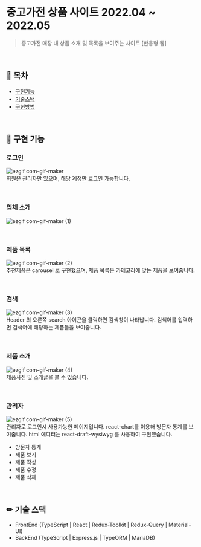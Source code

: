 # 중고가전 상품 사이트 2022.04 ~ 2022.05  

> 중고가전 매장 내 상품 소개 및 목록을 보여주는 사이트 [반응형 웹]

<br/>

## 📖 목차

- [구현기능](#-구현-기능)
- [기술스택](#-기술-스택)
- [구현방법](#-구현-방법) 

</br>

## 🚀 구현 기능
### 로그인
![ezgif com-gif-maker](https://user-images.githubusercontent.com/30553624/204290764-1335833b-f9c7-4ee5-b80e-acd3b8f85a37.gif)
<br/>
회원은 관리자만 있으며, 해당 계정만 로그인 가능합니다.

<br/>

### 업체 소개
![ezgif com-gif-maker (1)](https://user-images.githubusercontent.com/30553624/204290960-698d13cf-fc16-4d73-a322-0e872d78e563.gif)

<br/>

### 제품 목록
![ezgif com-gif-maker (2)](https://user-images.githubusercontent.com/30553624/204291358-2deed6ac-4812-4e1c-8d89-91c37f4aea1b.gif)
<br/>
추천제품은 carousel 로 구현했으며, 제품 목록은 카테고리에 맞는 제품을 보여줍니다.

<br/>

### 검색
![ezgif com-gif-maker (3)](https://user-images.githubusercontent.com/30553624/204291892-e1c25138-c6f1-4322-9a85-74c379be3f26.gif)
<br/>
Header 의 오른쪽 search 아이콘을 클릭하면 검색창이 나타납니다. 검색어를 입력하면 검색어에 해당하는 제품들을 보여줍니다.

<br/>

### 제품 소개
![ezgif com-gif-maker (4)](https://user-images.githubusercontent.com/30553624/204291984-142d406b-24f8-4a98-be85-bbc1e9e54a82.gif)
<br/>
제품사진 및 소개글을 볼 수 있습니다.

<br/>


### 관리자
![ezgif com-gif-maker (5)](https://user-images.githubusercontent.com/30553624/204292146-09446076-f95a-4a83-9532-c19da6604436.gif)
<br/>
관리자로 로그인시 사용가능한 페이지입니다. react-chart를 이용해 방문자 통계를 보여줍니다. html 에디터는 react-draft-wysiwyg 를 사용하여 구현했습니다.
- 방문자 통계
- 제품 보기
- 제품 작성
- 제품 수정
- 제품 삭제

<br/>

## ✏ 기술 스택 
- FrontEnd (TypeScript | React | Redux-Toolkit | Redux-Query | Material-UI)
- BackEnd (TypeScript | Express.js | TypeORM | MariaDB)
